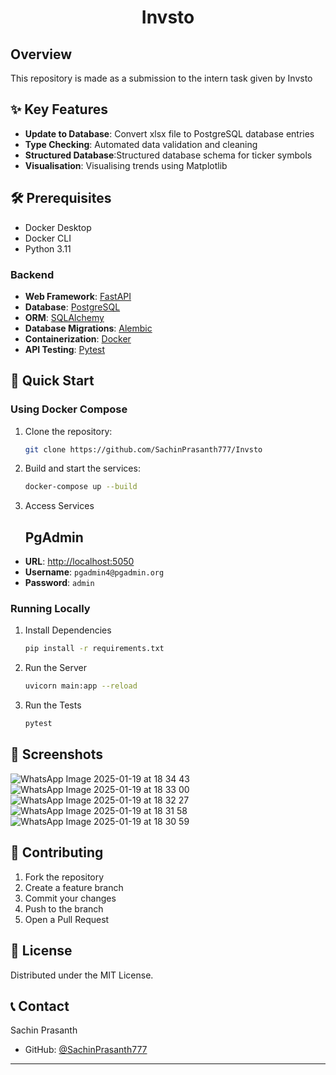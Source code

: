 <h1 align="center">Invsto</h1>

## Overview
This repository is made as a submission to the intern task given by Invsto

## ✨ Key Features
- **Update to Database**: Convert xlsx file to PostgreSQL database entries
- **Type Checking**: Automated data validation and cleaning
- **Structured Database**:Structured database schema for ticker symbols
- **Visualisation**: Visualising trends using Matplotlib

## 🛠 Prerequisites
- Docker Desktop
- Docker CLI
- Python 3.11

### Backend
- **Web Framework**: [FastAPI](https://fastapi.tiangolo.com/)
- **Database**: [PostgreSQL](https://www.postgresql.org/)
- **ORM**: [SQLAlchemy](https://www.sqlalchemy.org/)
- **Database Migrations**: [Alembic](https://alembic.sqlalchemy.org/en/latest/)
- **Containerization**: [Docker](https://www.docker.com/)
- **API Testing**: [Pytest](https://pytest.org/)

## 🚀 Quick Start
### Using Docker Compose
1. Clone the repository:
   ```bash
   git clone https://github.com/SachinPrasanth777/Invsto
   ```
2. Build and start the services:
   ```bash
   docker-compose up --build
   ```
3. Access Services
   ## PgAdmin
- **URL**: [http://localhost:5050](http://localhost:5050)
- **Username**: `pgadmin4@pgadmin.org`
- **Password**: `admin`

### Running Locally
1. Install Dependencies
   ```bash
   pip install -r requirements.txt
   ```
2. Run the Server
   ```bash
   uvicorn main:app --reload
   ```
3. Run the Tests
   ```bash
   pytest
   ```

## 📸 Screenshots
![WhatsApp Image 2025-01-19 at 18 34 43](https://github.com/user-attachments/assets/a50da49b-c857-4098-8191-a91e646abd73)
![WhatsApp Image 2025-01-19 at 18 33 00](https://github.com/user-attachments/assets/2ebf33c7-4aa6-476f-a901-4d965ff1bcdf)
![WhatsApp Image 2025-01-19 at 18 32 27](https://github.com/user-attachments/assets/29c1808a-3cc7-4c32-a732-290eb93ab0ed)
![WhatsApp Image 2025-01-19 at 18 31 58](https://github.com/user-attachments/assets/fe9890db-4289-43d9-85aa-bd4f8b61b501)
![WhatsApp Image 2025-01-19 at 18 30 59](https://github.com/user-attachments/assets/8605b519-7752-4066-82c1-d7bfd2bdb864)

## 🤝 Contributing
1. Fork the repository
2. Create a feature branch
3. Commit your changes
4. Push to the branch
5. Open a Pull Request

## 📄 License
Distributed under the MIT License.

## 📞 Contact
Sachin Prasanth
- GitHub: [@SachinPrasanth777](https://github.com/SachinPrasanth777)

---
